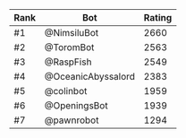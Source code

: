 Rank|Bot|Rating
---|---|---
#1|@NimsiluBot|2660
#2|@ToromBot|2563
#3|@RaspFish|2549
#4|@OceanicAbyssalord|2383
#5|@colinbot|1959
#6|@OpeningsBot|1939
#7|@pawnrobot|1294
